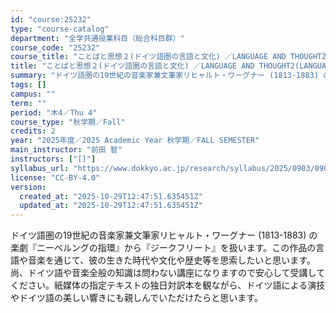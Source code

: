 ```yaml
---
id: "course:25232"
type: "course-catalog"
department: "全学共通授業科目（総合科目群）"
course_code: "25232"
course_title: "ことばと思想２(ドイツ語圏の言語と文化) ／LANGUAGE AND THOUGHT2(LANGUAGE AND CULTURE IN GERMAN SPEAKING COUNTRIES)"
title: "ことばと思想２(ドイツ語圏の言語と文化) ／LANGUAGE AND THOUGHT2(LANGUAGE AND CULTURE IN GERMAN SPEAKING COUNTRIES)"
summary: "ドイツ語圏の19世紀の音楽家兼文筆家リヒャルト・ワーグナー (1813-1883) の楽劇『ニーベルングの指環』から『ジークフリート』を扱います。この作品の言語や音楽を通じて、彼の生きた時代や文化や歴史等を思索したいと思います。 尚、ドイツ…"
tags: []
campus: ""
term: ""
period: "木4／Thu 4"
course_type: "秋学期／Fall"
credits: 2
year: "2025年度／2025 Academic Year 秋学期／FALL SEMESTER"
main_instructor: "前田 智"
instructors: ["[]"]
syllabus_url: "https://www.dokkyo.ac.jp/research/syllabus/2025/0903/0903_25232_ja_JP.html"
license: "CC-BY-4.0"
version:
  created_at: "2025-10-29T12:47:51.635451Z"
  updated_at: "2025-10-29T12:47:51.635451Z"
---
```

ドイツ語圏の19世紀の音楽家兼文筆家リヒャルト・ワーグナー (1813-1883) の楽劇『ニーベルングの指環』から『ジークフリート』を扱います。この作品の言語や音楽を通じて、彼の生きた時代や文化や歴史等を思索したいと思います。 尚、ドイツ語や音楽全般の知識は問わない講座になりますので安心して受講してください。紙媒体の指定テキストの独日対訳本を観ながら、ドイツ語による演技やドイツ語の美しい響きにも親しんでいただけたらと思います。
